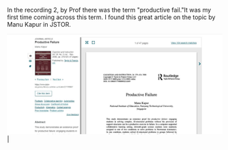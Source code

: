 In the recording 2, by Prof there was the term "productive fail."It was my first time coming across this term. I found this great article on the topic by Manu Kapur in JSTOR. 

![image i just uploaded](notes1.JPG)|
